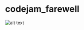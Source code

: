 # codejam_farewell

![alt text](https://github.com/tobinsia123/[codejam_farewell]/blob/main/image.jpg?raw=true)
